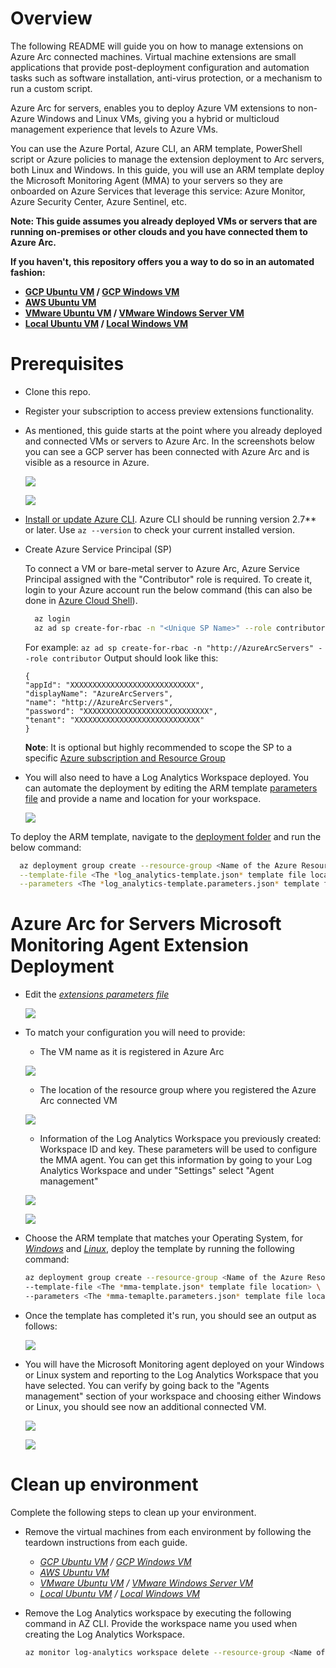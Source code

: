 # Overview

The following README will guide you on how to manage extensions on Azure Arc connected machines. Virtual machine extensions are small applications that provide post-deployment configuration and automation tasks such as software installation, anti-virus protection, or a mechanism to run a custom script.

Azure Arc for servers, enables you to deploy Azure VM extensions to non-Azure Windows and Linux VMs, giving you a hybrid or multicloud management experience that levels to Azure VMs.

You can use the Azure Portal, Azure CLI, an ARM template, PowerShell script or Azure policies to manage the extension deployment to Arc servers, both Linux and Windows. In this guide, you will use an ARM template deploy the Microsoft Monitoring Agent (MMA) to your servers so they are onboarded on Azure Services that leverage this service: Azure Monitor, Azure Security Center, Azure Sentinel, etc. 

**Note: This guide assumes you already deployed VMs or servers that are running on-premises or other clouds and you have connected them to Azure Arc.**

**If you haven't, this repository offers you a way to do so in an automated fashion:**
- **[GCP Ubuntu VM](gcp_terraform_ubuntu.md) / [GCP Windows VM](gcp_terraform_windows.md)**
- **[AWS Ubuntu VM](aws_terraform_ubuntu.md)**
- **[VMware Ubuntu VM](vmware_terraform_ubuntu.md) / [VMware Windows Server VM](vmware_terraform_winsrv.md)**
- **[Local Ubuntu VM](local_vagrant_ubuntu.md) / [Local Windows VM](local_vagrant_windows.md)**


# Prerequisites

* Clone this repo.

* Register your subscription to access preview extensions functionality.

* As mentioned, this guide starts at the point where you already deployed and connected VMs or servers to Azure Arc. In the screenshots below you can see a GCP server has been connected with Azure Arc and is visible as a resource in Azure.

    ![](../img/vm_extension_mma/01.png)

    ![](../img/vm_extension_mma/02.png)


* [Install or update Azure CLI](https://docs.microsoft.com/en-us/cli/azure/install-azure-cli?view=azure-cli-latest). Azure CLI should be running version 2.7** or later. Use ```az --version``` to check your current installed version.

* Create Azure Service Principal (SP)   

    To connect a VM or bare-metal server to Azure Arc, Azure Service Principal assigned with the "Contributor" role is required. To create it, login to your Azure account run the below command (this can also be done in [Azure Cloud Shell](https://shell.azure.com/)).

  ```bash
    az login
    az ad sp create-for-rbac -n "<Unique SP Name>" --role contributor
    ```
    For example:
    ```az ad sp create-for-rbac -n "http://AzureArcServers" --role contributor```
    Output should look like this:
    ```
    {
    "appId": "XXXXXXXXXXXXXXXXXXXXXXXXXXXX",
    "displayName": "AzureArcServers",
    "name": "http://AzureArcServers",
    "password": "XXXXXXXXXXXXXXXXXXXXXXXXXXXX",
    "tenant": "XXXXXXXXXXXXXXXXXXXXXXXXXXXX"
    }
    ```
    
    **Note**: It is optional but highly recommended to scope the SP to a specific [Azure subscription and Resource Group](https://docs.microsoft.com/en-us/cli/azure/ad/sp?view=azure-cli-latest) 

* You will also need to have a Log Analytics Workspace deployed. You can automate the deployment by editing the ARM template [parameters file](../extensions/arm/log_analytics-template.parameters.json) and provide a name and location for your workspace. 

    ![](../img/vm_extension_mma/03.png)

To deploy the ARM template, navigate to the [deployment folder](../extensions/arm) and run the below command:

  ```bash
    az deployment group create --resource-group <Name of the Azure Resource Group> \
    --template-file <The *log_analytics-template.json* template file location> \
    --parameters <The *log_analytics-template.parameters.json* template file location>
  ```

# Azure Arc for Servers Microsoft Monitoring Agent Extension Deployment

* Edit the [*extensions parameters file*](../extensions/arm/mma-template.parameters.json) 

    ![](../img/vm_extension_mma/04.png)

* To match your configuration you will need to provide: 
    - The VM name as it is registered in Azure Arc

    ![](../img/vm_extension_mma/05.png)

    - The location of the resource group where you registered the Azure Arc connected VM  

    ![](../img/vm_extension_mma/06.png)

    - Information of the Log Analytics Workspace you previously created: Workspace ID and key. These parameters will be used to configure the MMA agent. You can get this information by going to your Log Analytics Workspace and under "Settings" select "Agent management"

    ![](../img/vm_extension_mma/07.png)

    ![](../img/vm_extension_mma/08.png)

* Choose the ARM template that matches your Operating System, for [*Windows*](../extensions/arm/mma-template-windows.json) and [*Linux*](../extensions/arm/mma-template-linux.json), deploy the template by running the following command: 

    ```bash
    az deployment group create --resource-group <Name of the Azure Resource Group> \
    --template-file <The *mma-template.json* template file location> \
    --parameters <The *mma-temaplte.parameters.json* template file location>
    ```
   
* Once the template has completed it's run, you should see an output as follows: 

    ![](../img/vm_extension_mma/09.png)
    
* You will have the Microsoft Monitoring agent deployed on your Windows or Linux system and reporting to the Log Analytics Workspace that you have selected. You can verify by going back to the "Agents management" section of your workspace and choosing either Windows or Linux, you should see now an additional connected VM. 

    ![](../img/vm_extension_mma/10.png)

    ![](../img/vm_extension_mma/11.png)

# Clean up environment

Complete the following steps to clean up your environment.

* Remove the virtual machines from each environment by following the teardown instructions from each guide.

    - *[GCP Ubuntu VM](gcp_terraform_ubuntu.md) / [GCP Windows VM](gcp_terraform_windows.md)*
    - *[AWS Ubuntu VM](aws_terraform_ubuntu.md)*
    - *[VMware Ubuntu VM](vmware_terraform_ubuntu.md) / [VMware Windows Server VM](vmware_terraform_winsrv.md)*
    - *[Local Ubuntu VM](local_vagrant_ubuntu.md) / [Local Windows VM](local_vagrant_windows.md)*

* Remove the Log Analytics workspace by executing the following command in AZ CLI. Provide the workspace name you used when creating the Log Analytics Workspace.

    ```bash
    az monitor log-analytics workspace delete --resource-group <Name of the Azure Resource Group> --workspace-name <Log Analytics Workspace Name> --yes
    ```
    